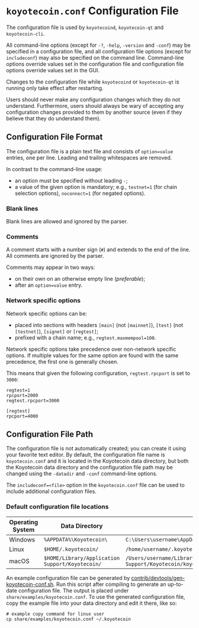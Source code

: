 # `koyotecoin.conf` Configuration File

The configuration file is used by `koyotecoind`, `koyotecoin-qt` and `koyotecoin-cli`.

All command-line options (except for `-?`, `-help`, `-version` and `-conf`) may be specified in a configuration file, and all configuration file options (except for `includeconf`) may also be specified on the command line. Command-line options override values set in the configuration file and configuration file options override values set in the GUI.

Changes to the configuration file while `koyotecoind` or `koyotecoin-qt` is running only take effect after restarting.

Users should never make any configuration changes which they do not understand. Furthermore, users should always be wary of accepting any configuration changes provided to them by another source (even if they believe that they do understand them).

## Configuration File Format

The configuration file is a plain text file and consists of `option=value` entries, one per line. Leading and trailing whitespaces are removed.

In contrast to the command-line usage:
- an option must be specified without leading `-`;
- a value of the given option is mandatory; e.g., `testnet=1` (for chain selection options), `noconnect=1` (for negated options).

### Blank lines

Blank lines are allowed and ignored by the parser.

### Comments

A comment starts with a number sign (`#`) and extends to the end of the line. All comments are ignored by the parser.

Comments may appear in two ways:
- on their own on an otherwise empty line (_preferable_);
- after an `option=value` entry.

### Network specific options

Network specific options can be:
- placed into sections with headers `[main]` (not `[mainnet]`), `[test]` (not `[testnet]`), `[signet]` or `[regtest]`;
- prefixed with a chain name; e.g., `regtest.maxmempool=100`.

Network specific options take precedence over non-network specific options.
If multiple values for the same option are found with the same precedence, the
first one is generally chosen.

This means that given the following configuration, `regtest.rpcport` is set to `3000`:

```
regtest=1
rpcport=2000
regtest.rpcport=3000

[regtest]
rpcport=4000
```

## Configuration File Path

The configuration file is not automatically created; you can create it using your favorite text editor. By default, the configuration file name is `koyotecoin.conf` and it is located in the Koyotecoin data directory, but both the Koyotecoin data directory and the configuration file path may be changed using the `-datadir` and `-conf` command-line options.

The `includeconf=<file>` option in the `koyotecoin.conf` file can be used to include additional configuration files.

### Default configuration file locations

Operating System | Data Directory | Example Path
-- | -- | --
Windows | `%APPDATA%\Koyotecoin\` | `C:\Users\username\AppData\Roaming\Koyotecoin\koyotecoin.conf`
Linux | `$HOME/.koyotecoin/` | `/home/username/.koyotecoin/koyotecoin.conf`
macOS | `$HOME/Library/Application Support/Koyotecoin/` | `/Users/username/Library/Application Support/Koyotecoin/koyotecoin.conf`

An example configuration file can be generated by [contrib/devtools/gen-koyotecoin-conf.sh](../contrib/devtools/gen-koyotecoin-conf.sh).
Run this script after compiling to generate an up-to-date configuration file.
The output is placed under `share/examples/koyotecoin.conf`.
To use the generated configuration file, copy the example file into your data directory and edit it there, like so:

```
# example copy command for linux user
cp share/examples/koyotecoin.conf ~/.koyotecoin
```
